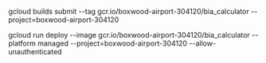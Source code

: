 gcloud builds submit --tag gcr.io/boxwood-airport-304120/bia_calculator  --project=boxwood-airport-304120

gcloud run deploy --image gcr.io/boxwood-airport-304120/bia_calculator --platform managed  --project=boxwood-airport-304120 --allow-unauthenticated